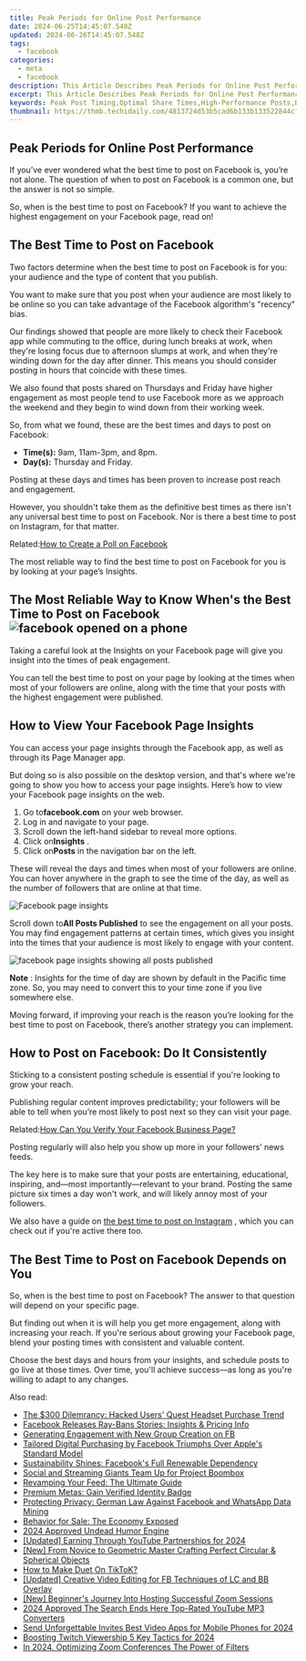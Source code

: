 ```yaml
---
title: Peak Periods for Online Post Performance
date: 2024-06-25T14:45:07.548Z
updated: 2024-06-26T14:45:07.548Z
tags:
  - facebook
categories:
  - meta
  - facebook
description: This Article Describes Peak Periods for Online Post Performance
excerpt: This Article Describes Peak Periods for Online Post Performance
keywords: Peak Post Timing,Optimal Share Times,High-Performance Posts,Best Post Dates,Maximize Engagement,Top Post Periods,Peak Performance Posts
thumbnail: https://thmb.techidaily.com/4813724d53b5cad6b133b133522844cf1838d9743eb384dd583504939bc1aed2.jpg
---
```


## Peak Periods for Online Post Performance

 If you’ve ever wondered what the best time to post on Facebook is, you’re not alone. The question of when to post on Facebook is a common one, but the answer is not so simple.

 So, when is the best time to post on Facebook? If you want to achieve the highest engagement on your Facebook page, read on!

## The Best Time to Post on Facebook

 Two factors determine when the best time to post on Facebook is for you: your audience and the type of content that you publish.

 You want to make sure that you post when your audience are most likely to be online so you can take advantage of the Facebook algorithm's "recency" bias.

 Our findings showed that people are more likely to check their Facebook app while commuting to the office, during lunch breaks at work, when they're losing focus due to afternoon slumps at work, and when they're winding down for the day after dinner. This means you should consider posting in hours that coincide with these times.

 We also found that posts shared on Thursdays and Friday have higher engagement as most people tend to use Facebook more as we approach the weekend and they begin to wind down from their working week.

 So, from what we found, these are the best times and days to post on Facebook:

* **Time(s):** 9am, 11am-3pm, and 8pm.
* **Day(s):** Thursday and Friday.

 Posting at these days and times has been proven to increase post reach and engagement.

 However, you shouldn't take them as the definitive best times as there isn't any universal best time to post on Facebook. Nor is there a best time to post on Instagram, for that matter.

 Related:[How to Create a Poll on Facebook](https://www.makeuseof.com/how-to-create-facebook-poll/)

 The most reliable way to find the best time to post on Facebook for you is by looking at your page’s Insights.

## The Most Reliable Way to Know When's the Best Time to Post on Facebook ![facebook opened on a phone](https://static1.makeuseofimages.com/wordpress/wp-content/uploads/2021/07/best-time-to-post-on-facebook.jpg)

 Taking a careful look at the Insights on your Facebook page will give you insight into the times of peak engagement.

 You can tell the best time to post on your page by looking at the times when most of your followers are online, along with the time that your posts with the highest engagement were published.

## How to View Your Facebook Page Insights

 You can access your page insights through the Facebook app, as well as through its Page Manager app.

 But doing so is also possible on the desktop version, and that's where we're going to show you how to access your page insights. Here’s how to view your Facebook page insights on the web.

1. Go to**facebook.com** on your web browser.
2. Log in and navigate to your page.
3. Scroll down the left-hand sidebar to reveal more options.
4. Click on**Insights** .
5. Click on**Posts** in the navigation bar on the left.

 These will reveal the days and times when most of your followers are online. You can hover anywhere in the graph to see the time of the day, as well as the number of followers that are online at that time.

![Facebook page insights](https://static1.makeuseofimages.com/wordpress/wp-content/uploads/2021/07/facebook-page-times-followers-are-online.jpg)

 Scroll down to**All Posts Published** to see the engagement on all your posts. You may find engagement patterns at certain times, which gives you insight into the times that your audience is most likely to engage with your content.

![facebook page insights showing all posts published](https://static1.makeuseofimages.com/wordpress/wp-content/uploads/2021/07/all-posts-published-facebook-insights.jpg)

**Note** : Insights for the time of day are shown by default in the Pacific time zone. So, you may need to convert this to your time zone if you live somewhere else.

 Moving forward, if improving your reach is the reason you’re looking for the best time to post on Facebook, there’s another strategy you can implement.

## How to Post on Facebook: Do It Consistently

 Sticking to a consistent posting schedule is essential if you're looking to grow your reach.

 Publishing regular content improves predictability; your followers will be able to tell when you’re most likely to post next so they can visit your page.

 Related:[How Can You Verify Your Facebook Business Page?](https://www.makeuseof.com/verify-facebook-business-page/)

 Posting regularly will also help you show up more in your followers’ news feeds.

 The key here is to make sure that your posts are entertaining, educational, inspiring, and—most importantly—relevant to your brand. Posting the same picture six times a day won't work, and will likely annoy most of your followers.

 We also have a guide on [the best time to post on Instagram](https://www.makeuseof.com/best-time-to-post-on-instagram/) , which you can check out if you're active there too.

## The Best Time to Post on Facebook Depends on You

 So, when is the best time to post on Facebook? The answer to that question will depend on your specific page.

 But finding out when it is will help you get more engagement, along with increasing your reach. If you're serious about growing your Facebook page, blend your posting times with consistent and valuable content.

 Choose the best days and hours from your insights, and schedule posts to go live at those times. Over time, you'll achieve success—as long as you're willing to adapt to any changes.


<ins class="adsbygoogle"
     style="display:block"
     data-ad-format="autorelaxed"
     data-ad-client="ca-pub-7571918770474297"
     data-ad-slot="1223367746"></ins>



<ins class="adsbygoogle"
     style="display:block"
     data-ad-client="ca-pub-7571918770474297"
     data-ad-slot="8358498916"
     data-ad-format="auto"
     data-full-width-responsive="true"></ins>

<span class="atpl-alsoreadstyle">Also read:</span>
<div><ul>
<li><a href="https://facebook.techidaily.com/the-300-dilemrancy-hacked-users-quest-headset-purchase-trend/"><u>The $300 Dilemrancy: Hacked Users' Quest Headset Purchase Trend</u></a></li>
<li><a href="https://facebook.techidaily.com/facebook-releases-ray-bans-stories-insights-and-pricing-info/"><u>Facebook Releases Ray-Bans Stories: Insights & Pricing Info</u></a></li>
<li><a href="https://facebook.techidaily.com/generating-engagement-with-new-group-creation-on-fb/"><u>Generating Engagement with New Group Creation on FB</u></a></li>
<li><a href="https://facebook.techidaily.com/tailored-digital-purchasing-by-facebook-triumphs-over-apples-standard-model/"><u>Tailored Digital Purchasing by Facebook Triumphs Over Apple's Standard Model</u></a></li>
<li><a href="https://facebook.techidaily.com/sustainability-shines-facebooks-full-renewable-dependency/"><u>Sustainability Shines: Facebook's Full Renewable Dependency</u></a></li>
<li><a href="https://facebook.techidaily.com/social-and-streaming-giants-team-up-for-project-boombox/"><u>Social and Streaming Giants Team Up for Project Boombox</u></a></li>
<li><a href="https://facebook.techidaily.com/revamping-your-feed-the-ultimate-guide/"><u>Revamping Your Feed: The Ultimate Guide</u></a></li>
<li><a href="https://facebook.techidaily.com/premium-metas-gain-verified-identity-badge/"><u>Premium Metas: Gain Verified Identity Badge</u></a></li>
<li><a href="https://facebook.techidaily.com/protecting-privacy-german-law-against-facebook-and-whatsapp-data-mining/"><u>Protecting Privacy: German Law Against Facebook and WhatsApp Data Mining</u></a></li>
<li><a href="https://facebook.techidaily.com/behavior-for-sale-the-economy-exposed/"><u>Behavior for Sale: The Economy Exposed</u></a></li>
<li><a href="https://vp-tips.techidaily.com/2024-approved-undead-humor-engine/"><u>2024 Approved  Undead Humor Engine</u></a></li>
<li><a href="https://facebook-video-footage.techidaily.com/updated-earning-through-youtube-partnerships-for-2024/"><u>[Updated] Earning Through YouTube Partnerships for 2024</u></a></li>
<li><a href="https://remote-screen-capture.techidaily.com/new-from-novice-to-geometric-master-crafting-perfect-circular-and-spherical-objects/"><u>[New] From Novice to Geometric Master  Crafting Perfect Circular & Spherical Objects</u></a></li>
<li><a href="https://tiktok-video-files.techidaily.com/how-to-make-duet-on-tiktok/"><u>How to Make Duet On TikToK?</u></a></li>
<li><a href="https://facebook-video-content.techidaily.com/updated-creative-video-editing-for-fb-techniques-of-lc-and-bb-overlay/"><u>[Updated] Creative Video Editing for FB  Techniques of LC and BB Overlay</u></a></li>
<li><a href="https://remote-screen-capture.techidaily.com/new-beginners-journey-into-hosting-successful-zoom-sessions/"><u>[New] Beginner's Journey Into Hosting Successful Zoom Sessions</u></a></li>
<li><a href="https://ai-video-tools.techidaily.com/2024-approved-the-search-ends-here-top-rated-youtube-mp3-converters/"><u>2024 Approved The Search Ends Here Top-Rated YouTube MP3 Converters</u></a></li>
<li><a href="https://ai-video-apps.techidaily.com/send-unforgettable-invites-best-video-apps-for-mobile-phones-for-2024/"><u>Send Unforgettable Invites Best Video Apps for Mobile Phones for 2024</u></a></li>
<li><a href="https://screen-activity-recording.techidaily.com/boosting-twitch-viewership-5-key-tactics-for-2024/"><u>Boosting Twitch Viewership  5 Key Tactics for 2024</u></a></li>
<li><a href="https://visual-screen-recording.techidaily.com/in-2024-optimizing-zoom-conferences-the-power-of-filters/"><u>In 2024, Optimizing Zoom Conferences  The Power of Filters</u></a></li>
</ul></div>
